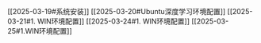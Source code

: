 [[2025-03-19#系统安装]]
[[2025-03-20#Ubuntu深度学习环境配置]]
[[2025-03-21#1. WIN环境配置]]
[[2025-03-24#1. WIN环境配置]]
[[2025-03-25#1.WIN环境配置]]


